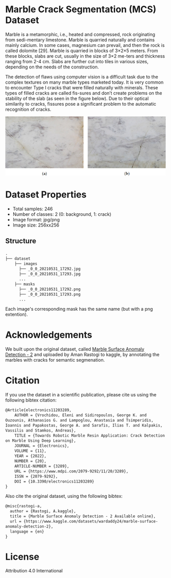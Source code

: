 # Marble Crack Segmentation (MCS) Dataset
Marble is a metamorphic, i.e., heated and compressed, rock originating from sedi-mentary limestone. Marble is quarried naturally and contains mainly calcium. In some cases, magnesium can prevail, and then the rock is called dolomite [29]. Marble is quarried in blocks of 3×2×5 meters. From these blocks, slabs are cut, usually in the size of 3×2 me-ters and thickness ranging from 2-4 cm. Slabs are further cut into tiles in various sizes, depending on the needs of the construction. 

The detection of flaws using computer vision is a difficult task due to the complex textures on many marble types marketed today. It is very common to encounter Type I cracks that were filled naturally with minerals. These types of filled cracks are called fis-sures and don’t create problems on the stability of the slab (as seen in the figure below). Due to their optical similarity to cracks, fissures pose a significant problem to the automatic recognition of cracks.

<p align="center">
    <img src="media/marbles_example.png">
</p>


# Dataset Properties

* Total samples: 246
* Number of classes: 2 (0: background, 1: crack)
* Image format: jpg/png
* Image size: 256xx256

## Structure
```
.
├── dataset
    ├── images
      ├── _0_0_20210531_17292.jpg
      ├── _0_0_20210531_17293.jpg
      ...
    ├── masks
      ├── _0_0_20210531_17292.png
      ├── _0_0_20210531_17293.png
      ...
```
Each image's corresponding mask has the same name (but with a png extention).

# Acknowledgements

We built upon the original dataset, called [Marble Surface Anomaly Detection - 2](www.google.com) and uploaded by Aman Rastogi to kaggle, by annotating the marbles with cracks for semantic segmenation.

# Citation
If you use the dataset in a scientific publication, please cite us using the following bibtex citation:
```
@Article{electronics11203289,
    AUTHOR = {Vrochidou, Eleni and Sidiropoulos, George K. and Ouzounis, Athanasios G. and Lampoglou, Anastasia and Tsimperidis, Ioannis and Papakostas, George A. and Sarafis, Ilias T. and Kalpakis, Vassilis and Stamkos, Andreas},
    TITLE = {Towards Robotic Marble Resin Application: Crack Detection on Marble Using Deep Learning},
    JOURNAL = {Electronics},
    VOLUME = {11},
    YEAR = {2022},
    NUMBER = {20},
    ARTICLE-NUMBER = {3289},
    URL = {https://www.mdpi.com/2079-9292/11/20/3289},
    ISSN = {2079-9292},
    DOI = {10.3390/electronics11203289}
}
```

Also cite the original dataset, using the following bibtex:
```
@misc{rastogi-a,
  author = {Rastogi, A.kaggle},
  title = {Marble Surface Anomaly Detection - 2 Available online},
  url = {https://www.kaggle.com/datasets/wardaddy24/marble-surface-anomaly-detection-2},
  language = {en}
}
```

# License
Attribution 4.0 International
